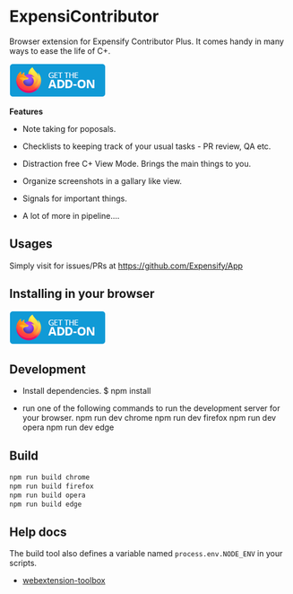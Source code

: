 # ExpensiContributor
  Browser extension for Expensify Contributor Plus. It comes handy in many ways to ease the life of C+.

<a href="#" target="_blank"> <img src="./get-the-addon-firefox.png"></a>

 **Features**

 - Note taking for poposals.
 - Checklists to keeping track of your usual tasks - PR review, QA etc.
 - Distraction free C+ View Mode. Brings the main things to you.
 - Organize screenshots in a gallary like view.
 - Signals for important things.

 - A lot of more in pipeline....


## Usages

Simply visit for issues/PRs at https://github.com/Expensify/App

## Installing in your browser
<a href="#" target="_blank"> <img src="./get-the-addon-firefox.png"></a>

## Development

- Install dependencies.
    $ npm install


- run one of the following commands to run the development server for your browser.
    npm run dev chrome
    npm run dev firefox
    npm run dev opera
    npm run dev edge

## Build

    npm run build chrome
    npm run build firefox
    npm run build opera
    npm run build edge

## Help docs
The build tool also defines a variable named `process.env.NODE_ENV` in your scripts.
* [webextension-toolbox](https://github.com/HaNdTriX/webextension-toolbox)
